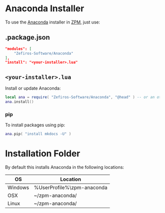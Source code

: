 # Anaconda Installer
To use the [Anaconda](www.continuum.io) installer in [ZPM](zpm.zefiros.eu), just use:

## .package.json

```json
"modules": [
    "Zefiros-Software/Anaconda"
],
"install": "<your-installer>.lua"
```

## `<your-installer>.lua`
Install or update Anaconda:
```lua
local ana = require( "Zefiros-Software/Anaconda", "@head" ) -- or an other version
ana.install()
```

### pip
To install packages using pip:
```lua
ana.pip( "install mkdocs -U" )
```

# Installation Folder
By default this installs Anaconda in the following locations:

| OS        | Location                    |
|-----------|-----------------------------|
| Windows   |  %UserProfile%\zpm-anaconda |
| OSX       |  ~/zpm-anaconda/            |
| Linux     |  ~/zpm-anaconda/            |